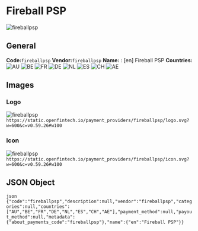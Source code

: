 # Fireball PSP 
![fireballpsp](https://static.openfintech.io/payment_providers/fireballpsp/logo.svg?w=600&c=v0.59.26#w100) 
## General 
**Code:**`fireballpsp` 
**Vendor:**`fireballpsp` 
**Name:** 
:	[en] Fireball PSP 
**Countries:** 
![AU](https://cdnjs.cloudflare.com/ajax/libs/flag-icon-css/3.3.0/flags/4x3/AU.svg#w24) 
![BE](https://cdnjs.cloudflare.com/ajax/libs/flag-icon-css/3.3.0/flags/4x3/BE.svg#w24) 
![FR](https://cdnjs.cloudflare.com/ajax/libs/flag-icon-css/3.3.0/flags/4x3/FR.svg#w24) 
![DE](https://cdnjs.cloudflare.com/ajax/libs/flag-icon-css/3.3.0/flags/4x3/DE.svg#w24) 
![NL](https://cdnjs.cloudflare.com/ajax/libs/flag-icon-css/3.3.0/flags/4x3/NL.svg#w24) 
![ES](https://cdnjs.cloudflare.com/ajax/libs/flag-icon-css/3.3.0/flags/4x3/ES.svg#w24) 
![CH](https://cdnjs.cloudflare.com/ajax/libs/flag-icon-css/3.3.0/flags/4x3/CH.svg#w24) 
![AE](https://cdnjs.cloudflare.com/ajax/libs/flag-icon-css/3.3.0/flags/4x3/AE.svg#w24) 
 
## Images 
### Logo 
![fireballpsp](https://static.openfintech.io/payment_providers/fireballpsp/logo.svg?w=600&c=v0.59.26#w100) 
``` https://static.openfintech.io/payment_providers/fireballpsp/logo.svg?w=600&c=v0.59.26#w100 ``` 
### Icon 
![fireballpsp](https://static.openfintech.io/payment_providers/fireballpsp/icon.svg?w=600&c=v0.59.26#w100) 
``` https://static.openfintech.io/payment_providers/fireballpsp/icon.svg?w=600&c=v0.59.26#w100 ``` 
## JSON Object 
```json {"code":"fireballpsp","description":null,"vendor":"fireballpsp","categories":null,"countries":["AU","BE","FR","DE","NL","ES","CH","AE"],"payment_method":null,"payout_method":null,"metadata":{"about_payments_code":"fireballpsp"},"name":{"en":"Fireball PSP"}} ``` 
